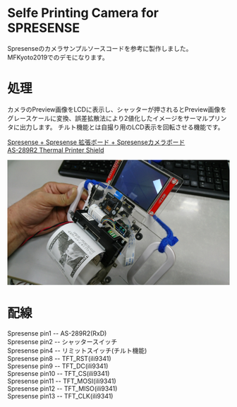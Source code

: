 # Selfe Printing Camera for SPRESENSE

Spresenseのカメラサンプルソースコードを参考に製作しました。MFKyoto2019でのデモになります。

# 処理
カメラのPreview画像をLCDに表示し、シャッターが押されるとPreview画像をグレースケールに変換、誤差拡散法により2値化したイメージをサーマルプリンタに出力します。
チルト機能とは自撮り用のLCD表示を回転させる機能です。

[Spresense + Spresense 拡張ボード + Spresenseカメラボード](https://developer.sony.com/ja/develop/spresense/)  
[AS-289R2 Thermal Printer Shield](http://www.nada.co.jp/as289r2/)  

![Selfe Printing Camera for SPRESENSE](https://github.com/NADA-ELECTRONICS/Selfe-Printing-Camera-for-SPRESENSE/blob/master/DSC_0117.JPG)

# 配線
Spresense pin1 -- AS-289R2(RxD)  
Spresense pin2 -- シャッタースイッチ  
Spresense pin4 -- リミットスイッチ(チルト機能)  
Spresense pin8 -- TFT_RST(ili9341)  
Spresense pin9 -- TFT_DC(ili9341)  
Spresense pin10 -- TFT_CS(ili9341)  
Spresense pin11 -- TFT_MOSI(ili9341)  
Spresense pin12 -- TFT_MISO(ili9341)  
Spresense pin13 -- TFT_CLK(ili9341)  

